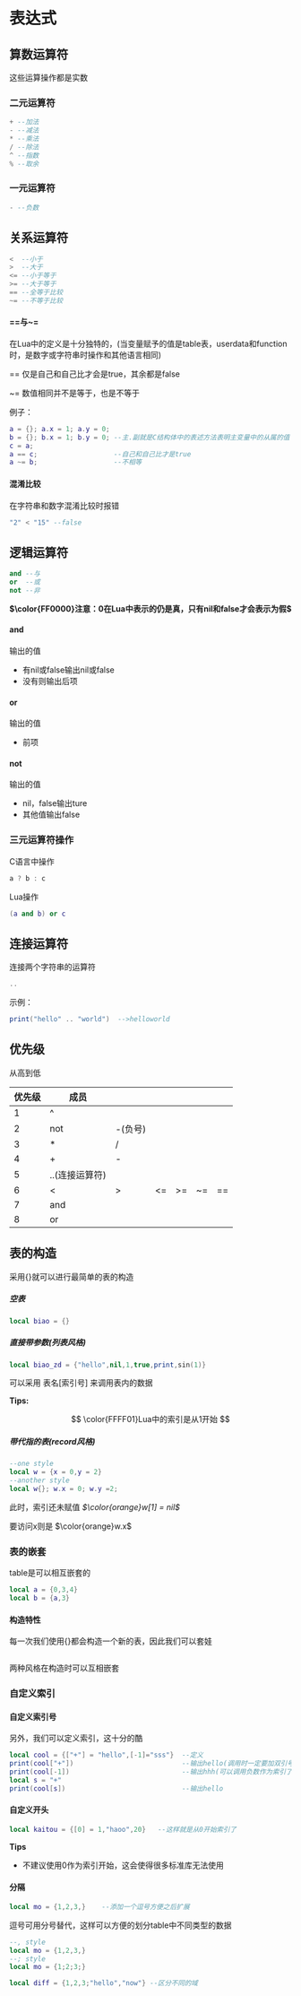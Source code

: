 # 表达式

## 算数运算符

这些运算操作都是实数

### 二元运算符

```lua
+ --加法
- --减法
* --乘法
/ --除法
^ --指数
% --取余
```

### 一元运算符

```lua
- --负数
```

## 关系运算符

```lua
<  --小于
>  --大于
<= --小于等于
>= --大于等于
== --全等于比较
~= --不等于比较
```

#### ==与~=

在Lua中的定义是十分独特的，(当变量赋予的值是table表，userdata和function时，是数字或字符串时操作和其他语言相同)

== 仅是自己和自己比才会是true，其余都是false

~= 数值相同并不是等于，也是不等于

例子：

```lua
a = {}; a.x = 1; a.y = 0;
b = {}; b.x = 1; b.y = 0; --主.副就是C结构体中的表述方法表明主变量中的从属的值
c = a;
a == c;                   --自己和自己比才是true
a ~= b;                   --不相等
```

#### 混淆比较

在字符串和数字混淆比较时报错

```lua
"2" < "15" --false
```

## 逻辑运算符

```lua
and --与
or  --或
not --非
```

**$\color{FF0000}注意：0在Lua中表示的仍是真，只有nil和false才会表示为假$**

#### and

输出的值

* 有nil或false输出nil或false
* 没有则输出后项

#### or

输出的值

* 前项

#### not

输出的值

* nil，false输出ture
* 其他值输出false

### 三元运算符操作

C语言中操作

```c
a ? b : c
```

Lua操作

```lua
(a and b) or c
```

## 连接运算符

连接两个字符串的运算符

```lua
..
```

示例：

```lua
print("hello" .. "world")  -->helloworld
```

## 优先级

从高到低

| 优先级 | 成员           |         |    |    |    |    |
| ------ | -------------- | ------- | -- | -- | -- | -- |
| 1      | ^              |         |    |    |    |    |
| 2      | not            | -(负号) |    |    |    |    |
| 3      | *              | /       |    |    |    |    |
| 4      | +              | -       |    |    |    |    |
| 5      | ..(连接运算符) |         |    |    |    |    |
| 6      | <              | >       | <= | >= | ~= | == |
| 7      | and            |         |    |    |    |    |
| 8      | or             |         |    |    |    |    |

## 表的构造

 采用{}就可以进行最简单的表的构造

##### 空表

```lua
local biao = {}
```

##### 直接带参数(列表风格)

```lua
local biao_zd = {"hello",nil,1,true,print,sin(1)}
```

可以采用 表名[索引号] 来调用表内的数据

**Tips:**

$$
\color{FFFF01}Lua中的索引是从1开始
$$

##### 带代指的表(record风格)

```lua
--one style
local w = {x = 0,y = 2}
--another style
local w{}; w.x = 0; w.y =2;
```

此时，索引还未赋值 *$\color{orange}w[1] = nil$*

要访问x则是 $\color{orange}w.x$

### 表的嵌套

table是可以相互嵌套的

```lua
local a = {0,3,4}
local b = {a,3} 
```

#### 构造特性

每一次我们使用{}都会构造一个新的表，因此我们可以套娃

```lua

```

两种风格在构造时可以互相嵌套

### 自定义索引

#### 自定义索引号

另外，我们可以定义索引，这十分的酷

```lua
local cool = {["+"] = "hello",[-1]="sss"}  --定义
print(cool["+"])                           --输出hello(调用时一定要加双引号)
print(cool[-1])                            --输出hhh(可以调用负数作为索引了，哈哈哈)
local s = "+"
print(cool[s])                             --输出hello
```

#### 自定义开头

```lua
local kaitou = {[0] = 1,"haoo",20}   --这样就是从0开始索引了
```

**Tips**

* 不建议使用0作为索引开始，这会使得很多标准库无法使用

#### 分隔

```lua
local mo = {1,2,3,}    --添加一个逗号方便之后扩展
```

逗号可用分号替代，这样可以方便的划分table中不同类型的数据

```lua
--, style
local mo = {1,2,3,}
--; style
local mo = {1;2;3;}

local diff = {1,2,3;"hello","now"} --区分不同的域
```
